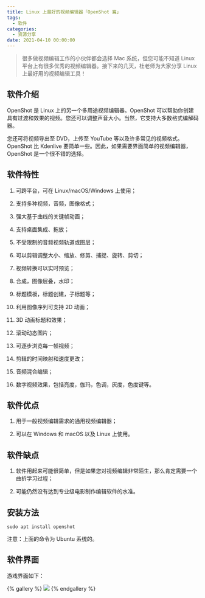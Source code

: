 ```yaml
---
title: Linux 上最好的视频编辑器「OpenShot 篇」
tags:
  - 软件
categories:
  - 资源分享
date: 2021-04-10 00:00:00
---
```


> 很多做视频编辑工作的小伙伴都会选择 Mac 系统，但您可能不知道 Linux 平台上有很多优秀的视频编辑器。接下来的几天，杜老师为大家分享 Linux 上最好用的视频编辑工具！

<!-- more -->

## 软件介绍

OpenShot 是 Linux 上的另一个多用途视频编辑器。OpenShot 可以帮助你创建具有过渡和效果的视频。您还可以调整声音大小。当然，它支持大多数格式编解码器。

您还可将视频导出至 DVD，上传至 YouTube 等以及许多常见的视频格式。OpenShot 比 Kdenlive 要简单一些。因此，如果需要界面简单的视频编辑器，OpenShot 是一个很不错的选择。

## 软件特性

1. 可跨平台，可在 Linux/macOS/Windows 上使用；

2. 支持多种视频，音频，图像格式；

3. 强大基于曲线的关键帧动画；

4. 支持桌面集成、拖放；

5. 不受限制的音频视频轨道或图层；

6. 可以剪辑调整大小、缩放、修剪、捕捉、旋转、剪切；

7. 视频转换可以实时预览；

8. 合成，图像层叠，水印；

9. 标题模板，标题创建，子标题等；

10. 利用图像序列可支持 2D 动画；

11. 3D 动画标题和效果；

12. 滚动动态图片；

13. 可逐步浏览每一帧视频；

14. 剪辑的时间映射和速度更改；

15. 音频混合编辑；

16. 数字视频效果，包括亮度，伽玛，色调，灰度，色度键等。

## 软件优点

1. 用于一般视频编辑需求的通用视频编辑器；

2. 可以在 Windows 和 macOS 以及 Linux 上使用。

## 软件缺点

1. 软件用起来可能很简单，但是如果您对视频编辑非常陌生，那么肯定需要一个曲折学习过程；

2. 可能仍然没有达到专业级电影制作编辑软件的水准。

## 安装方法

```
sudo apt install openshot
```

注意：上面的命令为 Ubuntu 系统的。

## 软件界面

游戏界面如下：

{% gallery %}
![](https://cdn.dusays.com/2021/04/330-1.jpg)
{% endgallery %}
